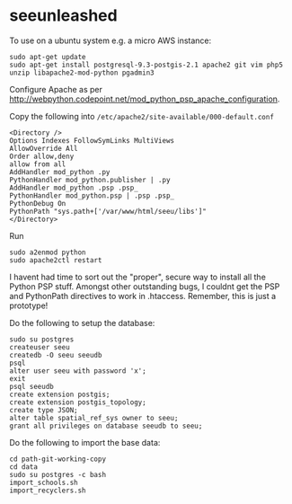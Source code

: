 seeunleashed
============

To use on a ubuntu system e.g. a micro AWS instance:

```
sudo apt-get update
sudo apt-get install postgresql-9.3-postgis-2.1 apache2 git vim php5 unzip libapache2-mod-python pgadmin3
```

Configure Apache as per http://webpython.codepoint.net/mod_python_psp_apache_configuration.

Copy the following into ```/etc/apache2/site-available/000-default.conf```

```
<Directory />
Options Indexes FollowSymLinks MultiViews
AllowOverride All
Order allow,deny
allow from all
AddHandler mod_python .py
PythonHandler mod_python.publisher | .py
AddHandler mod_python .psp .psp_
PythonHandler mod_python.psp | .psp .psp_
PythonDebug On
PythonPath "sys.path+['/var/www/html/seeu/libs']"
</Directory>
```

Run
```
sudo a2enmod python
sudo apache2ctl restart

```

I havent had time to sort out the "proper", secure way to install all the Python PSP stuff.
Amongst other outstanding bugs, I couldnt get the PSP and PythonPath directives to work in .htaccess.
Remember, this is just a prototype!


Do the following to setup the database:
```
sudo su postgres
createuser seeu
createdb -O seeu seeudb
psql
alter user seeu with password 'x';
exit
psql seeudb
create extension postgis;
create extension postgis_topology;
create type JSON;
alter table spatial_ref_sys owner to seeu;
grant all privileges on database seeudb to seeu;
```

Do the following to import the base data:
```
cd path-git-working-copy
cd data
sudo su postgres -c bash
import_schools.sh
import_recyclers.sh

